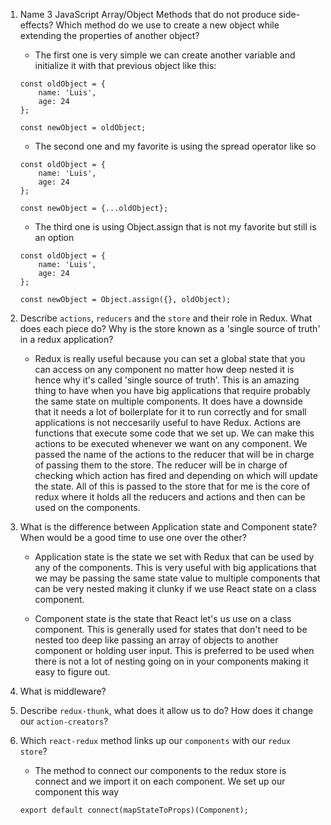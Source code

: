 1.  Name 3 JavaScript Array/Object Methods that do not produce side-effects? Which method do we use to create a new object while extending the properties of another object?

    * The first one is very simple we can create another variable and initialize it with that previous object like this:

    ```
    const oldObject = {
        name: 'Luis',
        age: 24
    };

    const newObject = oldObject;
    ```

    * The second one and my favorite is using the spread operator like so

    ```
    const oldObject = {
        name: 'Luis',
        age: 24
    };

    const newObject = {...oldObject};
    ```

    * The third one is using Object.assign that is not my favorite but still is an option

    ```
    const oldObject = {
        name: 'Luis',
        age: 24
    };

    const newObject = Object.assign({}, oldObject);
    ```


1.  Describe `actions`, `reducers` and the `store` and their role in Redux. What does each piece do? Why is the store known as a 'single source of truth' in a redux application?

    * Redux is really useful because you can set a global state that you can access on any component no matter how deep nested it is hence why it's called 'single source of truth'. This is an amazing thing to have when you have big applications that require probably the same state on multiple components. It does have a downside that it needs a lot of boilerplate for it to run correctly and for small applications is not neccesarily useful to have Redux. Actions are functions that execute some code that we set up. We can make this actions to be executed whenever we want on any component. We passed the name of the actions to the reducer that will be in charge of passing them to the store. The reducer will be in charge of checking which action has fired and depending on which will update the state. All of this is passed to the store that for me is the core of redux where it holds all the reducers and actions and then can be used on the components.

1.  What is the difference between Application state and Component state? When would be a good time to use one over the other?

    * Application state is the state we set with Redux that can be used by any of the components. This is very useful with big applications that we may be passing the same state value to multiple components that can be very nested making it clunky if we use React state on a class component.

    * Component state is the state that React let's us use on a class component. This is generally used for states that don't need to be nested too deep like passing an array of objects to another component or holding user input. This is preferred to be used when there is not a lot of nesting going on in your components making it easy to figure out.

1.  What is middleware?
1.  Describe `redux-thunk`, what does it allow us to do? How does it change our `action-creators`?
1.  Which `react-redux` method links up our `components` with our `redux store`?

    * The method to connect our components to the redux store is connect and we import it on each component. We set up our component this way

    ```
    export default connect(mapStateToProps)(Component);
    ```

